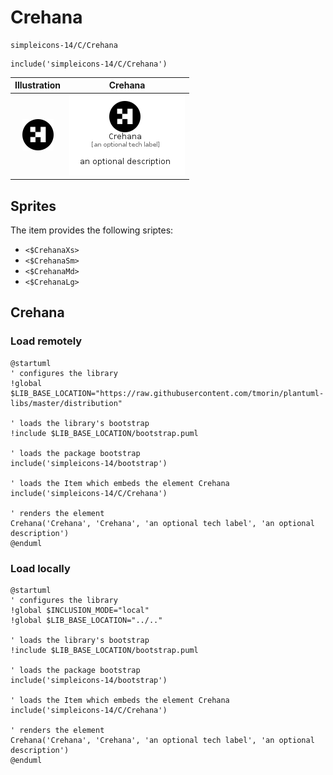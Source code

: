 # Crehana


```text
simpleicons-14/C/Crehana
```

```text
include('simpleicons-14/C/Crehana')
```



| Illustration | Crehana |
| :---: | :---: |
| ![illustration for Illustration](../../simpleicons-14/C/Crehana.png) | ![illustration for Crehana](../../simpleicons-14/C/Crehana.Local.png) |



## Sprites
The item provides the following sriptes:

- `<$CrehanaXs>`
- `<$CrehanaSm>`
- `<$CrehanaMd>`
- `<$CrehanaLg>`





## Crehana

### Load remotely
```plantuml
@startuml
' configures the library
!global $LIB_BASE_LOCATION="https://raw.githubusercontent.com/tmorin/plantuml-libs/master/distribution"

' loads the library's bootstrap
!include $LIB_BASE_LOCATION/bootstrap.puml

' loads the package bootstrap
include('simpleicons-14/bootstrap')

' loads the Item which embeds the element Crehana
include('simpleicons-14/C/Crehana')

' renders the element
Crehana('Crehana', 'Crehana', 'an optional tech label', 'an optional description')
@enduml
```

### Load locally
```plantuml
@startuml
' configures the library
!global $INCLUSION_MODE="local"
!global $LIB_BASE_LOCATION="../.."

' loads the library's bootstrap
!include $LIB_BASE_LOCATION/bootstrap.puml

' loads the package bootstrap
include('simpleicons-14/bootstrap')

' loads the Item which embeds the element Crehana
include('simpleicons-14/C/Crehana')

' renders the element
Crehana('Crehana', 'Crehana', 'an optional tech label', 'an optional description')
@enduml
```

